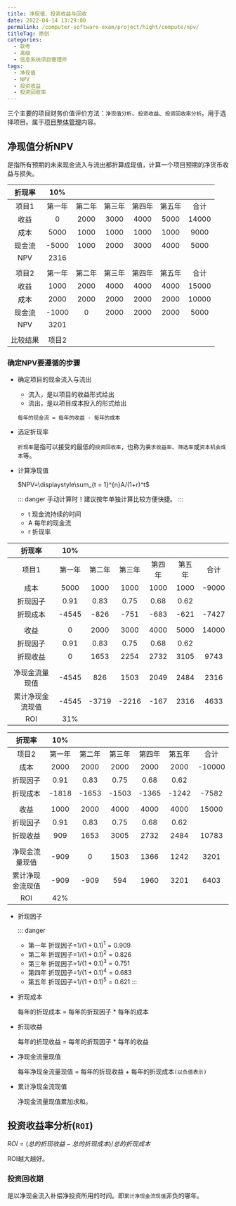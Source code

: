 ```yaml
---
title: 净现值、投资收益与回收
date: 2022-04-14 13:29:00
permalink: /computer-software-exam/project/hight/compute/npv/
titleTag: 原创
categories:
  - 软考
  - 高级
  - 信息系统项目管理师
tags:
  - 净现值
  - NPV
  - 投资收益
  - 投资回收率
---
```

三个主要的项目财务价值评价方法：`净现值分析`、`投资收益`、`投资回收率分析`。用于选择项目。属于[项目整体管理](../02.项目管理/01.整体管理.md)内容。
<!-- more -->
## 净现值分析NPV
是指所有预期的未来现金流入与流出都折算成现值，计算一个项目预期的净货币收益与损失。

|  折现率  |  10%   |        |        |        |        |       |
| :------: | :----: | :----: | :----: | :----: | :----: | :---: |
|  项目1   | 第一年 | 第二年 | 第三年 | 第四年 | 第五年 | 合计  |
|   收益   |   0    |  2000  |  3000  |  4000  |  5000  | 14000 |
|   成本   |  5000  |  1000  |  1000  |  1000  |  1000  | 9000  |
|  现金流  | -5000  |  1000  |  2000  |  3000  |  4000  | 5000  |
|   NPV    |  2316  |
|          |
|  项目2   | 第一年 | 第二年 | 第三年 | 第四年 | 第五年 | 合计  |
|   收益   |  1000  |  2000  |  4000  |  4000  |  4000  | 15000 |
|   成本   |  2000  |  2000  |  2000  |  2000  |  2000  | 10000 |
|  现金流  | -1000  |   0    |  2000  |  2000  |  2000  | 5000  |
|   NPV    |  3201  |
|          |
| 比较结果 | 项目2  |

### 确定NPV要遵循的步骤
* 确定项目的现金流入与流出
  * 流入，是以项目的收益形式给出
  * 流出，是以项目成本投入的形式给出
  
  `每年的现金流 = 每年的收益 - 每年的成本`
* 选定折现率
  
  `折现率`是指可以接受的最低的`投资回收率`，也称为`要求收益率`、`筛选率`或`资本机会成本`等。
* 计算净现值
  
  $NPV=\displaystyle\sum_{t = 1}^{n}A/(1+r)^t$

  ::: danger
  手动计算时！建议按年单独计算比较方便快捷。
  :::

  * t 现金流持续的时间
  * A 每年的现金流
  * r 折现率

|      折现率      |  10%   |        |        |        |        |       |
| :--------------: | :----: | :----: | :----: | :----: | :----: | :---: |
|      项目1       | 第一年 | 第二年 | 第三年 | 第四年 | 第五年 | 合计  |
|       成本       |  5000  |  1000  |  1000  |  1000  |  1000  | -9000 |
|     折现因子     |  0.91  |  0.83  |  0.75  |  0.68  |  0.62  |
|     折现成本     | -4545  |  -826  |  -751  |  -683  |  -621  | -7427 |
|                  |
|       收益       |   0    |  2000  |  3000  |  4000  |  5000  | 14000 |
|     折现因子     |  0.91  |  0.83  |  0.75  |  0.68  |  0.62  |
|     折现收益     |   0    |  1653  |  2254  |  2732  |  3105  | 9743  |
|                  |
|  净现金流量现值  | -4545  |  826   |  1503  |  2049  |  2484  | 2316  |
| 累计净现金流现值 | -4545  | -3719  | -2216  |  -167  |  2316  | 4633  |
|       ROI        |  31%   |

|      折现率      |  10%   |        |        |        |        |        |
| :--------------: | :----: | :----: | :----: | :----: | :----: | :----: |
|      项目2       | 第一年 | 第二年 | 第三年 | 第四年 | 第五年 |  合计  |
|       成本       |  2000  |  2000  |  2000  |  2000  |  2000  | -10000 |
|     折现因子     |  0.91  |  0.83  |  0.75  |  0.68  |  0.62  |
|     折现成本     | -1818  | -1653  | -1503  | -1365  | -1242  | -7582  |
|                  |
|       收益       |  1000  |  2000  |  4000  |  4000  |  4000  | 15000  |
|     折现因子     |  0.91  |  0.83  |  0.75  |  0.68  |  0.62  |
|     折现收益     |  909   |  1653  |  3005  |  2732  |  2484  | 10783  |
|                  |
|  净现金流量现值  |  -909  |   0    |  1503  |  1366  |  1242  |  3201  |
| 累计净现金流现值 |  -909  |  -909  |  594   |  1960  |  3201  |  6403  |
|       ROI        |  42%   |

* 折现因子
  
  ::: danger
  * 第一年 折现因子=$1/(1+0.1)^1=0.909$
  * 第二年 折现因子=$1/(1+0.1)^2=0.826$
  * 第三年 折现因子=$1/(1+0.1)^3=0.751$
  * 第四年 折现因子=$1/(1+0.1)^4=0.683$
  * 第五年 折现因子=$1/(1+0.1)^5=0.621$
  :::

* 折现成本
  
  每年的折现成本 = 每年的折现因子 * 每年的成本
* 折现收益
  
  每年的折现收益 = 每年的折现因子 * 每年的收益
* 净现金流量现值
  
  每年净现金流量现值 = 每年的折现收益 + 每年的折现成本`(以负值表示)`
* 累计净现金流现值
  
  净现金流量现值累加求和。
## 投资收益率分析(`ROI`)
  
  $ROI=(总的折现收益-总的折现成本)/总的折现成本$

  ROI越大越好。
### 投资回收期
是以净现金流入补偿净投资所用的时间。即`累计净现金流现值`非负的哪年。